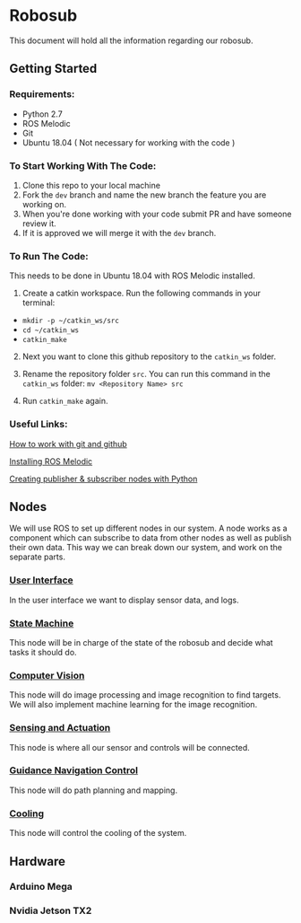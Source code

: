 # Robosub
This document will hold all the information regarding our robosub.

## Getting Started
### Requirements:
- Python 2.7
- ROS Melodic
- Git
- Ubuntu 18.04 ( Not necessary for working with the code )

### To Start Working With The Code:

1. Clone this repo to your local machine
2. Fork the `dev` branch and name the new branch the feature you are working on.
3. When you're done working with your code submit PR and have someone review it.
4. If it is approved we will merge it with the `dev` branch.

### To Run The Code:
This needs to be done in Ubuntu 18.04 with ROS Melodic installed.

1. Create a catkin workspace. Run the following commands in your terminal:
 - `mkdir -p ~/catkin_ws/src`
 - `cd ~/catkin_ws`
 - `catkin_make`

2. Next you want to clone this github repository to the `catkin_ws` folder.

3. Rename the repository folder `src`. You can run this command in the `catkin_ws` folder:  `mv <Repository Name> src`

4. Run `catkin_make` again.


### Useful Links:

[How to work with git and github](https://product.hubspot.com/blog/git-and-github-tutorial-for-beginners)

[Installing ROS Melodic](http://wiki.ros.org/melodic/Installation/Ubuntu)

[Creating publisher & subscriber nodes with Python](http://wiki.ros.org/ROS/Tutorials/WritingPublisherSubscriber%28python%29)


## Nodes
We will use ROS to set up different nodes in our system. A node works as a component which can subscribe to data from other nodes as well as publish their own data. This way we can break down our system, and work on the separate parts.

### [User Interface](https://github.com/RoboSubCSULA/SeniorDesign21-22/tree/UpdatingStructure/user_interface)
In the user interface we want to display sensor data, and logs.

### [State Machine](https://github.com/RoboSubCSULA/SeniorDesign21-22/tree/UpdatingStructure/state_machine)
This node will be in charge of the state of the robosub and decide what tasks it should do.


### [Computer Vision](https://github.com/RoboSubCSULA/SeniorDesign21-22/tree/UpdatingStructure/computer_vision)
This node will do image processing and image recognition to find targets. We will also implement machine learning for the image recognition.

### [Sensing and Actuation](https://github.com/RoboSubCSULA/SeniorDesign21-22/tree/UpdatingStructure/sensing_and_actuation)
This node is where all our sensor and controls will be connected.

### [Guidance Navigation Control](https://github.com/RoboSubCSULA/SeniorDesign21-22/tree/UpdatingStructure/guidance_navigation_control)
This node will do path planning and mapping.


### [Cooling](https://github.com/RoboSubCSULA/SeniorDesign21-22/tree/UpdatingStructure/cooling)
This node will control the cooling of the system.

## Hardware

### Arduino Mega

### Nvidia Jetson TX2
